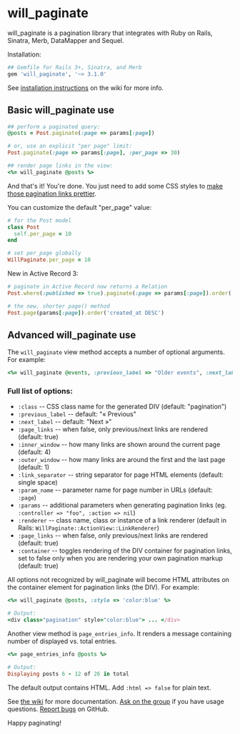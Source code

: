 # will_paginate

will_paginate is a pagination library that integrates with Ruby on Rails, Sinatra, Merb, DataMapper and Sequel.

Installation:

``` ruby
## Gemfile for Rails 3+, Sinatra, and Merb
gem 'will_paginate', '~> 3.1.0'
```

See [installation instructions][install] on the wiki for more info.


## Basic will_paginate use

``` ruby
## perform a paginated query:
@posts = Post.paginate(:page => params[:page])

# or, use an explicit "per page" limit:
Post.paginate(:page => params[:page], :per_page => 30)

## render page links in the view:
<%= will_paginate @posts %>
```

And that's it! You're done. You just need to add some CSS styles to [make those pagination links prettier][css].

You can customize the default "per_page" value:

``` ruby
# for the Post model
class Post
  self.per_page = 10
end

# set per_page globally
WillPaginate.per_page = 10
```

New in Active Record 3:

``` ruby
# paginate in Active Record now returns a Relation
Post.where(:published => true).paginate(:page => params[:page]).order('id DESC')

# the new, shorter page() method
Post.page(params[:page]).order('created_at DESC')
```

## Advanced will_paginate use

The `will_paginate` view method accepts a number of optional arguments. For example:

``` ruby
<%= will_paginate @events, :previous_label => "Older events", :next_label => "Newer events" %>
```

### Full list of options:
* `:class` -- CSS class name for the generated DIV (default: "pagination")
* `:previous_label` -- default: "« Previous"
* `:next_label` -- default: "Next »"
* `:page_links` -- when false, only previous/next links are rendered (default: true)
* `:inner_window` -- how many links are shown around the current page (default: 4)
* `:outer_window` -- how many links are around the first and the last page (default: 1)
* `:link_separator` -- string separator for page HTML elements (default: single space)
* `:param_name` -- parameter name for page number in URLs (default: `:page`)
* `:params` -- additional parameters when generating pagination links 
  (eg. `:controller => "foo", :action => nil`)
* `:renderer` -- class name, class or instance of a link renderer (default in Rails:
  `WillPaginate::ActionView::LinkRenderer`)
* `:page_links` -- when false, only previous/next links are rendered (default: true)
* `:container` -- toggles rendering of the DIV container for pagination links, set to
  false only when you are rendering your own pagination markup (default: true)


All options not recognized by will_paginate will become HTML attributes on the container
element for pagination links (the DIV). For example:

``` ruby
<%= will_paginate @posts, :style => 'color:blue' %>

# Output:
<div class="pagination" style="color:blue"> ... </div>
```

Another view method is `page_entries_info`. It renders a message containing number of displayed vs. total entries.

``` ruby
<%= page_entries_info @posts %>

# Output:
Displaying posts 6 - 12 of 26 in total
```

The default output contains HTML. Add `:html => false` for plain text.

See [the wiki][wiki] for more documentation. [Ask on the group][group] if you have usage questions. [Report bugs][issues] on GitHub.

Happy paginating!


[wiki]: https://github.com/mislav/will_paginate/wiki
[install]: https://github.com/mislav/will_paginate/wiki/Installation "will_paginate installation"
[group]: http://groups.google.com/group/will_paginate "will_paginate discussion and support group"
[issues]: https://github.com/mislav/will_paginate/issues
[css]: http://mislav.github.io/will_paginate/
